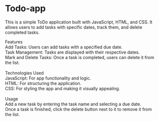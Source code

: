 # Todo-app

This is a simple ToDo application built with JavaScript, HTML, and CSS. It allows users to add tasks with specific dates, track them, and delete completed tasks.<br>

Features<br>
Add Tasks: Users can add tasks with a specified due date.<br>
Task Management: Tasks are displayed with their respective dates.<br>
Mark and Delete Tasks: Once a task is completed, users can delete it from the list.<br>
<br>
Technologies Used<br>
JavaScript: For app functionality and logic.<br>
HTML: For structuring the application.<br>
CSS: For styling the app and making it visually appealing.<br>
<br>
Usage<br>
Add a new task by entering the task name and selecting a due date.<br>
Once a task is finished, click the delete button next to it to remove it from the list.<br>

